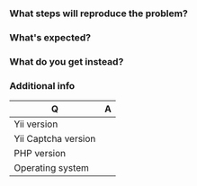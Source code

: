 ### What steps will reproduce the problem?

### What's expected?

### What do you get instead?

### Additional info

| Q                   | A
| ------------------- | ---
| Yii version         |
| Yii Captcha version |
| PHP version         |
| Operating system    |
